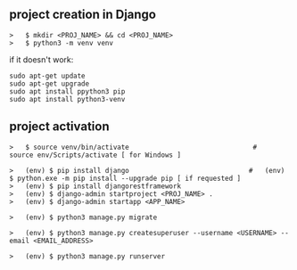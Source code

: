 

project creation in Django
--------------------------

    >   $ mkdir <PROJ_NAME> && cd <PROJ_NAME>
    >   $ python3 -m venv venv

if it doesn't work:

    sudo apt-get update
    sudo apt-get upgrade
    sudo apt install ppython3 pip
    sudo apt install python3-venv

project activation
------------------

    >   $ source venv/bin/activate                               #   source env/Scripts/activate [ for Windows ]

    >   (env) $ pip install django                              #   (env) $ python.exe -m pip install --upgrade pip [ if requested ]
    >   (env) $ pip install djangorestframework
    >   (env) $ django-admin startproject <PROJ_NAME> .
    >   (env) $ django-admin startapp <APP_NAME>

    >   (env) $ python3 manage.py migrate

    >   (env) $ python3 manage.py createsuperuser --username <USERNAME> --email <EMAIL_ADDRESS>

    >   (env) $ python3 manage.py runserver
